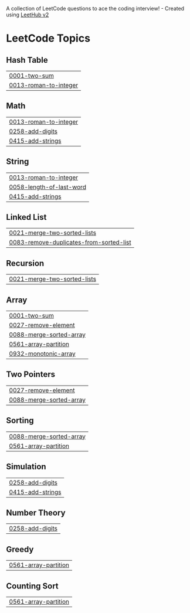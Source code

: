 A collection of LeetCode questions to ace the coding interview! - Created using [LeetHub v2](https://github.com/arunbhardwaj/LeetHub-2.0)
<!---LeetCode Topics Start-->
# LeetCode Topics
## Hash Table
|  |
| ------- |
| [0001-two-sum](https://github.com/Syntax-Error26/Leet-Codes/tree/master/0001-two-sum) |
| [0013-roman-to-integer](https://github.com/Syntax-Error26/Leet-Codes/tree/master/0013-roman-to-integer) |
## Math
|  |
| ------- |
| [0013-roman-to-integer](https://github.com/Syntax-Error26/Leet-Codes/tree/master/0013-roman-to-integer) |
| [0258-add-digits](https://github.com/Syntax-Error26/Leet-Codes/tree/master/0258-add-digits) |
| [0415-add-strings](https://github.com/Syntax-Error26/Leet-Codes/tree/master/0415-add-strings) |
## String
|  |
| ------- |
| [0013-roman-to-integer](https://github.com/Syntax-Error26/Leet-Codes/tree/master/0013-roman-to-integer) |
| [0058-length-of-last-word](https://github.com/Syntax-Error26/Leet-Codes/tree/master/0058-length-of-last-word) |
| [0415-add-strings](https://github.com/Syntax-Error26/Leet-Codes/tree/master/0415-add-strings) |
## Linked List
|  |
| ------- |
| [0021-merge-two-sorted-lists](https://github.com/Syntax-Error26/Leet-Codes/tree/master/0021-merge-two-sorted-lists) |
| [0083-remove-duplicates-from-sorted-list](https://github.com/Syntax-Error26/Leet-Codes/tree/master/0083-remove-duplicates-from-sorted-list) |
## Recursion
|  |
| ------- |
| [0021-merge-two-sorted-lists](https://github.com/Syntax-Error26/Leet-Codes/tree/master/0021-merge-two-sorted-lists) |
## Array
|  |
| ------- |
| [0001-two-sum](https://github.com/Syntax-Error26/Leet-Codes/tree/master/0001-two-sum) |
| [0027-remove-element](https://github.com/Syntax-Error26/Leet-Codes/tree/master/0027-remove-element) |
| [0088-merge-sorted-array](https://github.com/Syntax-Error26/Leet-Codes/tree/master/0088-merge-sorted-array) |
| [0561-array-partition](https://github.com/Syntax-Error26/Leet-Codes/tree/master/0561-array-partition) |
| [0932-monotonic-array](https://github.com/Syntax-Error26/Leet-Codes/tree/master/0932-monotonic-array) |
## Two Pointers
|  |
| ------- |
| [0027-remove-element](https://github.com/Syntax-Error26/Leet-Codes/tree/master/0027-remove-element) |
| [0088-merge-sorted-array](https://github.com/Syntax-Error26/Leet-Codes/tree/master/0088-merge-sorted-array) |
## Sorting
|  |
| ------- |
| [0088-merge-sorted-array](https://github.com/Syntax-Error26/Leet-Codes/tree/master/0088-merge-sorted-array) |
| [0561-array-partition](https://github.com/Syntax-Error26/Leet-Codes/tree/master/0561-array-partition) |
## Simulation
|  |
| ------- |
| [0258-add-digits](https://github.com/Syntax-Error26/Leet-Codes/tree/master/0258-add-digits) |
| [0415-add-strings](https://github.com/Syntax-Error26/Leet-Codes/tree/master/0415-add-strings) |
## Number Theory
|  |
| ------- |
| [0258-add-digits](https://github.com/Syntax-Error26/Leet-Codes/tree/master/0258-add-digits) |
## Greedy
|  |
| ------- |
| [0561-array-partition](https://github.com/Syntax-Error26/Leet-Codes/tree/master/0561-array-partition) |
## Counting Sort
|  |
| ------- |
| [0561-array-partition](https://github.com/Syntax-Error26/Leet-Codes/tree/master/0561-array-partition) |
<!---LeetCode Topics End-->